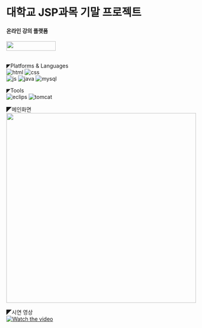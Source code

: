 # 대학교 JSP과목 기말 프로젝트

#### 온라인 강의 플랫폼
<img src="https://github.com/KION126/jsp-project-develop/assets/73977410/4b40d749-9c21-45d2-9204-332980f5672c"  width="130" height="24.4"/>
<br><br>

◤Platforms & Languages<br>
![html](https://img.shields.io/badge/HTML-239120?style=for-the-badge&logo=html5&logoColor=white)
![css](https://img.shields.io/badge/CSS-239120?&style=for-the-badge&logo=css3&logoColor=white)<br>
![js](https://img.shields.io/badge/JavaScript-F7DF1E?style=for-the-badge&logo=JavaScript&logoColor=white)
![java](https://img.shields.io/badge/Java-ED8B00?style=for-the-badge&logo=openjdk&logoColor=white)
![mysql](https://img.shields.io/badge/MySQL-4479A1?style=for-the-badge&logo=mysql&logoColor=white)

◤Tools<br>
![eclips](https://img.shields.io/badge/Eclipse-2C2255?style=for-the-badge&logo=eclipse&logoColor=white)
![tomcat](https://img.shields.io/badge/Tomcat-F8DC75?style=for-the-badge&logo=apachetomcat&logoColor=black)
<br>

◤메인화면<br>
<img src="https://github.com/KION126/jsp-project-develop/assets/73977410/4897eb63-d34e-406a-8375-a0f537a319b4"  width="500" height="500"/>

◤시연 영상<br>
[![Watch the video](https://img.youtube.com/vi/NS61b8G-Pgg/0.jpg)](https://www.youtube.com/watch?v=NS61b8G-Pgg)



